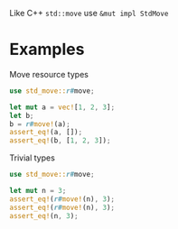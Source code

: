 Like C++ `std::move` use `&mut impl StdMove`

# Examples

Move resource types

```rust
use std_move::r#move;

let mut a = vec![1, 2, 3];
let b;
b = r#move!(a);
assert_eq!(a, []);
assert_eq!(b, [1, 2, 3]);
```

Trivial types

```rust
use std_move::r#move;

let mut n = 3;
assert_eq!(r#move!(n), 3);
assert_eq!(r#move!(n), 3);
assert_eq!(n, 3);
```
